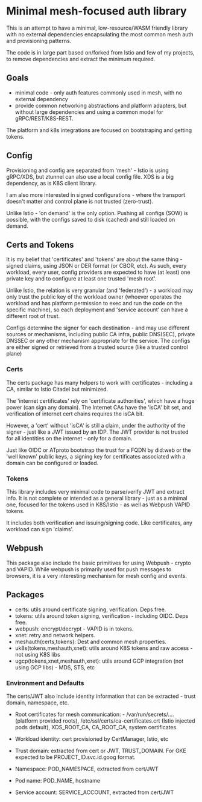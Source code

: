 # Minimal mesh-focused auth library

This is an attempt to have a minimal, low-resource/WASM friendly library with no
external dependencies encapsulating the most common mesh auth and 
provisioning patterns.

The code is in large part based on/forked from Istio and few of my projects,
to remove dependencies  and extract the minimum required.

## Goals

- minimal code - only auth features commonly used in mesh, with no external dependency
- provide common networking abstractions and platform adapters, but without 
large dependencies and using a common model for gRPC/REST/K8S-REST.

The platform and k8s integrations are focused on bootstraping and getting tokens.

## Config

Provisioning and config are separated from 'mesh' - Istio is using gRPC/XDS, but
ztunnel can also use a local config file. XDS is a big dependency, as is K8S
client library.

I am also more interested in signed configurations - where the transport doesn't
matter and control plane is not trusted (zero-trust).

Unlike Istio - 'on demand' is the only option. Pushing all configs (SOW) is possible,
with the configs saved to disk (cached) and still loaded on demand.



## Certs and Tokens

It is my belief that 'certificates' and 'tokens' are about the same thing -
signed claims, using JSON or DER format (or CBOR, etc). As such, every
workload, every user, config providers are expected to have (at least) 
one private key and to configure at least one trusted 'mesh root'.

Unlike Istio, the relation is very granular (and 'federated') - a workload may
only trust the public key of the workload owner (whoever operates the workload
and has platform permission to exec and run the code on the specific machine), 
so each deployment and 'service account' can have a different root of trust.

Configs determine the signer for each destination - and may use different sources
or mechanisms, including public CA infra, public DNS(SEC), private DNSSEC or any
other mechanism appropriate for the service. The configs are either signed or
retrieved from a trusted source (like a trusted control plane)

### Certs

The certs package has many helpers to work with certificates - including a
CA, similar to Istio Citadel but minimized.

The 'internet certificates' rely on 'certificate authorities', which have a huge
power (can sign any domain). The Internet CAs have the 'isCA' bit set, and 
verification of internet cert chains requires the isCA bit.

However, a 'cert' without 'isCA' is still a claim, under the authority
of the signer - just like a JWT issued by an IDP. The JWT provider is not 
trusted for all identities on the internet - only for a domain. 

Just like OIDC or ATproto bootstrap the trust for a FQDN by did:web or the
'well known' public keys, a signing key for certificates associated with a domain
can be configured or loaded.


### Tokens

This library includes very minimal code to parse/verify JWT and extract info.
It is not complete or intended as a general library - just as a minimal one,
focused for the tokens used in K8S/Istio - as well as Webpush VAPID tokens.

It includes both verification and issuing/signing code. Like certificates, any 
workload can sign 'claims'.


## Webpush

This package also include the basic primitives for using Webpush - crypto and VAPID. While webpush is primarily used for push messages to browsers, it is a very interesting mechanism for mesh config and events.

## Packages

- certs: utils around certificate signing, verification. Deps free.
- tokens: utils around token signing, verification - including OIDC. Deps free.
- webpush: encrypt/decrypt - VAPID is in tokens.
- xnet: retry and network helpers.
- meshauth(certs,tokens): Dest and common mesh properties.
- uk8s(tokens,meshauth,xnet): utils around K8S tokens and raw access - not using K8S libs
- ugcp(tokens,xnet,meshauth,xnet): utils around GCP integration (not using GCP libs) - MDS, STS, etc


### Environment and Defaults


The certs/JWT also include identity information that can be extracted - trust domain, namespace, etc.

- Root certificates for mesh communication:  -
  /var/run/secrets/.... (platform provided roots), /etc/ssl/certs/ca-certificates.crt (Istio injected pods default), XDS_ROOT_CA, CA_ROOT_CA, system certificates.

- Workload identity: cert provisioned by CertManager, Istio, etc

- Trust domain: extracted from cert or JWT, TRUST_DOMAIN. For GKE expected to be PROJECT_ID.svc.id.goog format.

- Namespace: POD_NAMESPACE, extracted from cert/JWT

- Pod name: POD_NAME, hostname

- Service account: SERVICE_ACCOUNT, extracted from cert/JWT
